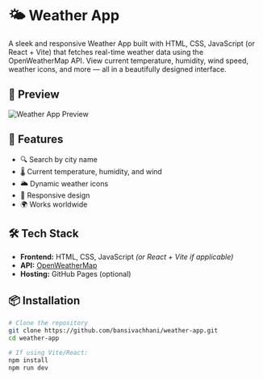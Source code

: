 # 🌤️ Weather App

A sleek and responsive Weather App built with HTML, CSS, JavaScript (or React + Vite) that fetches real-time weather data using the OpenWeatherMap API. View current temperature, humidity, wind speed, weather icons, and more — all in a beautifully designed interface.

## 📸 Preview

![Weather App Preview](./assets/preview.png) <!-- Replace this with your actual screenshot -->

## 🚀 Features

- 🔍 Search by city name
- 🌡️ Current temperature, humidity, and wind
- 🌥️ Dynamic weather icons
- 🧭 Responsive design
- 🌍 Works worldwide

## 🛠️ Tech Stack

- **Frontend:** HTML, CSS, JavaScript *(or React + Vite if applicable)*
- **API:** [OpenWeatherMap](https://openweathermap.org/api)
- **Hosting:** GitHub Pages (optional)

## 📦 Installation

```bash
# Clone the repository
git clone https://github.com/bansivachhani/weather-app.git
cd weather-app

# If using Vite/React:
npm install
npm run dev
